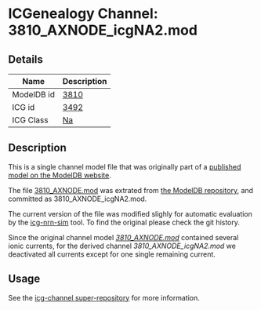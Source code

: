 # ICGenealogy Channel: 3810\_AXNODE\_icgNA2.mod

## Details

Name | Description
---- | -----------
ModelDB id | [3810](http://senselab.med.yale.edu/ModelDB/ShowModel.cshtml?model=3810)
ICG id | [3492](http://icg.neurotheory.ox.ac.uk/channels/2/3492)
ICG Class | [Na](http://icg.neurotheory.ox.ac.uk/channels/2)

## Description

This is a single channel model file that was originally part of a [published model on the ModelDB website](http://senselab.med.yale.edu/mModelDB/ShowModel.cshtml?model=3810).


The file [3810\_AXNODE.mod](3810_AXNODE_icgNA2.mod) was extrated from [the ModelDB repository](http://senselab.med.yale.edu/ModelDB/ShowModel.cshtml?model=3810), and committed as 3810\_AXNODE\_icgNA2.mod.

The current version of the file was modified slighly for automatic evaluation by the [icg-nrn-sim](https://github.com/icgenealogy/icg-nrn-sim) tool. To find the original please check the git history.

Since the original channel model *[3810\_AXNODE.mod](http://senselab.med.yale.edu/ModelDB/ShowModel.cshtml?model=3810)* contained several ionic currents, for the derived channel *3810\_AXNODE\_icgNA2.mod* we deactivated all currents except for one single remaining current.


## Usage

See the [icg-channel super-repository](https://github.com/icgenealogy/icg-channels) for more information.